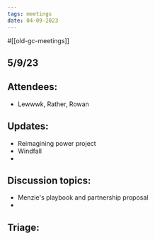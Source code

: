 ```yaml
---
tags: meetings
date: 04-09-2023
---
```

#[[old-gc-meetings]] 
## 5/9/23
## Attendees:
- Lewwwk, Rather, Rowan 

## Updates:
- Reimagining power project
- Windfall
- 

## Discussion topics:
- Menzie's playbook and partnership proposal
- 

## Triage: